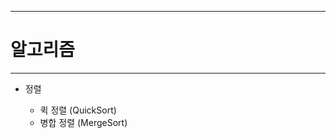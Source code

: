 ----------------------------
# 알고리즘
----------------------------

+ 정렬

  + 퀵 정렬 (QuickSort)
  + 병합 정렬 (MergeSort)
